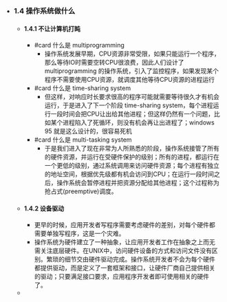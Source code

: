 - ### 1.4 操作系统做什么  
	- #### 1.4.1 不让计算机打盹  
		- #card 什么是 multiprogramming  
			- 操作系统发展早期，CPU资源非常受限，如果只能运行一个程序，那么等待IO时需要空转CPU很浪费，因此人们设计了 multiprogramming 的操作系统，引入了监控程序，如果发现某个程序不需要使用CPU资源，就调度其他等待CPU资源的进程运行  
		- #card 什么是 time-sharing system  
			- 但这样，对响应时长要求很高的程序可能就需要等待很久才有机会运行，于是进入了下一个阶段 time-sharing system，每个进程运行一段时间会把CPU让出给其他进程；但这样仍然有一个问题，比如某个进程陷入了死循环，则没有机会再让出进程了；windows 95 就是这么设计的，很容易死机  
		- #card 什么是 multi-tasking system  
			- 于是我们进入了现在非常为人所熟悉的阶段，操作系统接管了所有的硬件资源，并运行在受硬件保护的级别；所有的进程，都运行在一个更低的级别，通过系统调用来访问硬件资源；每个进程有独立的地址空间，根据优先级都有机会访问到CPU；在运行一段时间之后，操作系统会暂停进程并把资源分配给其他进程；这个过程称为抢占式(preemptive)调度。  
	- #### 1.4.2 设备驱动  
		- 更早的时候，应用开发者写程序需要考虑硬件的差别，对每个硬件都需要单独写程序，这是一个灾难。  
		- 操作系统为硬件建立了一种抽象，让应用开发者工作在抽象之上而无需关注底层硬件。在UNIX中，访问硬件设备的方式和访问文件没有区别。繁琐的细节交由硬件驱动完成。操作系统开发者不会为每个硬件都提供驱动，而是定义了一套框架和接口，让硬件厂商自己提供相关的驱动；只要满足接口要求，应用程序开发者即可使用相关的硬件了。  
	-  